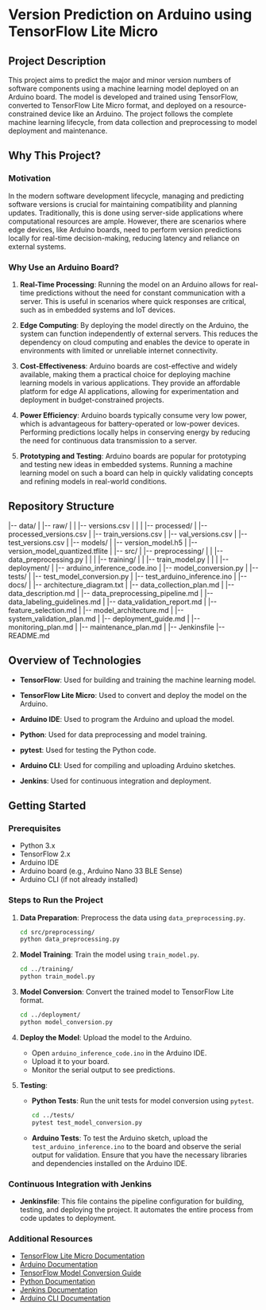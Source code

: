 # Version Prediction on Arduino using TensorFlow Lite Micro

## Project Description

This project aims to predict the major and minor version numbers of software components using a machine learning model deployed on an Arduino board. The model is developed and trained using TensorFlow, converted to TensorFlow Lite Micro format, and deployed on a resource-constrained device like an Arduino. The project follows the complete machine learning lifecycle, from data collection and preprocessing to model deployment and maintenance.

## Why This Project?

### Motivation

In the modern software development lifecycle, managing and predicting software versions is crucial for maintaining compatibility and planning updates. Traditionally, this is done using server-side applications where computational resources are ample. However, there are scenarios where edge devices, like Arduino boards, need to perform version predictions locally for real-time decision-making, reducing latency and reliance on external systems.

### Why Use an Arduino Board?

1. **Real-Time Processing**: Running the model on an Arduino allows for real-time predictions without the need for constant communication with a server. This is useful in scenarios where quick responses are critical, such as in embedded systems and IoT devices.

2. **Edge Computing**: By deploying the model directly on the Arduino, the system can function independently of external servers. This reduces the dependency on cloud computing and enables the device to operate in environments with limited or unreliable internet connectivity.

3. **Cost-Effectiveness**: Arduino boards are cost-effective and widely available, making them a practical choice for deploying machine learning models in various applications. They provide an affordable platform for edge AI applications, allowing for experimentation and deployment in budget-constrained projects.

4. **Power Efficiency**: Arduino boards typically consume very low power, which is advantageous for battery-operated or low-power devices. Performing predictions locally helps in conserving energy by reducing the need for continuous data transmission to a server.

5. **Prototyping and Testing**: Arduino boards are popular for prototyping and testing new ideas in embedded systems. Running a machine learning model on such a board can help in quickly validating concepts and refining models in real-world conditions.

## Repository Structure

|-- data/
|   |-- raw/
|   |   |-- versions.csv
|   |
|   |-- processed/
|       |-- processed_versions.csv
|       |-- train_versions.csv
|       |-- val_versions.csv
|       |-- test_versions.csv
|
|-- models/
|   |-- version_model.h5
|   |-- version_model_quantized.tflite
|
|-- src/
|   |-- preprocessing/
|   |   |-- data_preprocessing.py
|   |
|   |-- training/
|   |   |-- train_model.py
|   |
|   |-- deployment/
|       |-- arduino_inference_code.ino
|       |-- model_conversion.py
|
|-- tests/
|   |-- test_model_conversion.py
|   |-- test_arduino_inference.ino
|
|-- docs/
|   |-- architecture_diagram.txt
|   |-- data_collection_plan.md
|   |-- data_description.md
|   |-- data_preprocessing_pipeline.md
|   |-- data_labeling_guidelines.md
|   |-- data_validation_report.md
|   |-- feature_selection.md
|   |-- model_architecture.md
|   |-- system_validation_plan.md
|   |-- deployment_guide.md
|   |-- monitoring_plan.md
|   |-- maintenance_plan.md
|
|-- Jenkinsfile
|-- README.md

## Overview of Technologies

- **TensorFlow**: Used for building and training the machine learning model.
- **TensorFlow Lite Micro**: Used to convert and deploy the model on the Arduino.
- **Arduino IDE**: Used to program the Arduino and upload the model.
- **Python**: Used for data preprocessing and model training.
- **pytest**: Used for testing the Python code.
- **Arduino CLI**: Used for compiling and uploading Arduino sketches.

- **Jenkins**: Used for continuous integration and deployment.

## Getting Started

### Prerequisites

- Python 3.x
- TensorFlow 2.x
- Arduino IDE
- Arduino board (e.g., Arduino Nano 33 BLE Sense)
- Arduino CLI (if not already installed)

### Steps to Run the Project

1. **Data Preparation**: Preprocess the data using `data_preprocessing.py`.

    ```bash
    cd src/preprocessing/
    python data_preprocessing.py
    ```

2. **Model Training**: Train the model using `train_model.py`.

    ```bash
    cd ../training/
    python train_model.py
    ```

3. **Model Conversion**: Convert the trained model to TensorFlow Lite format.

    ```bash
    cd ../deployment/
    python model_conversion.py
    ```

4. **Deploy the Model**: Upload the model to the Arduino.

    - Open `arduino_inference_code.ino` in the Arduino IDE.
    - Upload it to your board.
    - Monitor the serial output to see predictions.

5. **Testing**:

    - **Python Tests**: Run the unit tests for model conversion using `pytest`.

        ```bash
        cd ../tests/
        pytest test_model_conversion.py
        ```

    - **Arduino Tests**: To test the Arduino sketch, upload the `test_arduino_inference.ino` to the board and observe the serial output for validation. Ensure that you have the necessary libraries and dependencies installed on the Arduino IDE.

### Continuous Integration with Jenkins

- **Jenkinsfile**: This file contains the pipeline configuration for building, testing, and deploying the project. It automates the entire process from code updates to deployment.

### Additional Resources

- [TensorFlow Lite Micro Documentation](https://www.tensorflow.org/lite/microcontrollers)
- [Arduino Documentation](https://www.arduino.cc/en/Guide)
- [TensorFlow Model Conversion Guide](https://www.tensorflow.org/lite/guide/conversion)
- [Python Documentation](https://docs.python.org/3/)
- [Jenkins Documentation](https://www.jenkins.io/doc/)
- [Arduino CLI Documentation](https://arduino.github.io/arduino-cli/)
